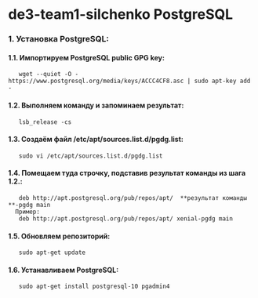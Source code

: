 # de3-team1-silchenko PostgreSQL
### 1. Установка PostgreSQL:
#### 1.1. Импортируем PostgreSQL public GPG key:
       wget --quiet -O - https://www.postgresql.org/media/keys/ACCC4CF8.asc | sudo apt-key add -
#### 1.2. Выполняем команду и запоминаем результат:
       lsb_release -cs
#### 1.3. Создаём файл /etc/apt/sources.list.d/pgdg.list:
       sudo vi /etc/apt/sources.list.d/pgdg.list
#### 1.4. Помещаем туда строчку, подставив результат команды из шага 1.2.:
       deb http://apt.postgresql.org/pub/repos/apt/  **результат команды **-pgdg main
      Пример:
       deb http://apt.postgresql.org/pub/repos/apt/ xenial-pgdg main
#### 1.5. Обновляем репозиторий:
       sudo apt-get update
#### 1.6. Устанавливаем PostgreSQL:
       sudo apt-get install postgresql-10 pgadmin4

